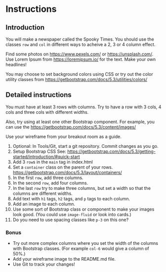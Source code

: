 # Instructions  

## Introduction

You will make a newspaper called the Spooky Times. You should use the classes `row` and `col` in different ways to acheive a 2, 3 or 4 column effect.

Find some photos on https://www.pexels.com/ or https://unsplash.com/. Use Lorem Ipsum from https://loremipsum.io/ for the text. Make your own headlines!

You may choose to set background colors using CSS or try out the color utility classes from https://getbootstrap.com/docs/5.3/utilities/colors/


## Detailed instructions

You must have at least 3 rows with columns. Try to have a row with 3 cols, 4 cols and three cols with different widths. 

Also, try using at least one other Bootstrap component. For example, you can use the https://getbootstrap.com/docs/5.3/content/images/

Use your wireframe from your breakout room as a guide.

1. Optional: In Tools/Git, start a git repository. Commit changes as you go.
2. Setup Bootstrap CSS See: https://getbootstrap.com/docs/5.3/getting-started/introduction/#quick-start
3. Add 3 `row`s in the `main` tag in index.html
4. Set a `container` class on the parent of your rows. https://getbootstrap.com/docs/5.3/layout/containers/ 
7. In the first `row`, add three columns.
8. In the second `row`, add four columns.
9. In the last `row` try to make three columns, but set a width so that the columns are different widths.
10. Add text with `h1` tags, `h2` tags, and `p` tags to each column.
11. Add an image to each column.
12. Use some sort of Bootstrap class or component to make your images look good. (You could use `image-fluid` or look into cards.)
13. Do you need to use spacing classes like `p-3` on this one?


### Bonus

* Try out more complex columns where you set the width of the columns with Bootstrap classes. (For example `col-6` would give a column of 50%.)
* Add your wireframe image to the README.md file.
* Use Git to track your changes!